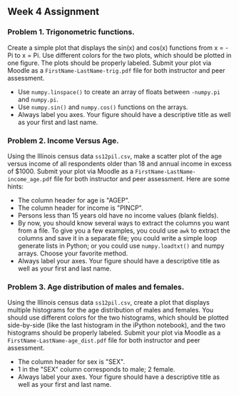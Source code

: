 ## Week 4 Assignment

### Problem 1. Trigonometric functions.

Create a simple plot that displays the sin(x) and cos(x) functions from x = -Pi to x = Pi. Use different colors for the two plots, which should be plotted in one figure. The plots should be properly labeled. Submit your plot via Moodle as a `FirstName-LastName-trig.pdf` file for both instructor and peer assessment.

- Use `numpy.linspace()` to create an array of floats between `-numpy.pi` and `numpy.pi`.
- Use `numpy.sin()` and `numpy.cos()` functions on the arrays.
- Always label you axes. Your figure should have a descriptive title as well as your first and last name.

### Problem 2. Income Versus Age.

Using the Illinois census data `ss12pil.csv`, make a scatter plot of the age versus income of all respondents older than 18 and annual income in excess of $1000. Submit your plot via Moodle as a `FirstName-LastName-income_age.pdf` file for both instructor and peer assessment. Here are some hints:

- The column header for age is "AGEP".
- The column header for income is "PINCP".
- Persons less than 15 years old have no income values (blank fields).
- By now, you should know several ways to extract the columns you want from a file. To give you a few examples, you could use `awk` to extract the columns and save it in a separate file; you could write a simple loop generate lists in Python; or you could use `numpy.loadtxt()` and numpy arrays. Choose your favorite method.
- Always label your axes. Your figure should have a descriptive title as well as your first and last name.

### Problem 3. Age distribution of males and females.

Using the Illinois census data `ss12pil.csv`, create a plot that displays multiple histograms for the age distribution of males and females. You should use different colors for the two histograms, which should be plotted side-by-side (like the last histogram in the iPython notebook), and the two histograms should be properly labeled. Submit your plot via Moodle as a `FirstName-LastName-age_dist.pdf` file for both instructor and peer assessment.

- The column header for sex is "SEX".
- 1 in the "SEX" column corresponds to male; 2 female.
- Always label your axes. Your figure should have a descriptive title as well as your first and last name.
